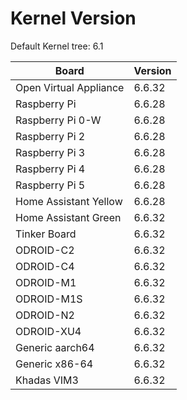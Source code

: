 
# Kernel Version

Default Kernel tree: 6.1

| Board | Version |
|-------|---------|
| Open Virtual Appliance | 6.6.32 |
| Raspberry Pi | 6.6.28 |
| Raspberry Pi 0-W | 6.6.28 |
| Raspberry Pi 2 | 6.6.28 |
| Raspberry Pi 3 | 6.6.28 |
| Raspberry Pi 4 | 6.6.28 |
| Raspberry Pi 5 | 6.6.28 |
| Home Assistant Yellow | 6.6.28 |
| Home Assistant Green | 6.6.32 |
| Tinker Board | 6.6.32 |
| ODROID-C2 | 6.6.32 |
| ODROID-C4 | 6.6.32 |
| ODROID-M1 | 6.6.32 |
| ODROID-M1S | 6.6.32 |
| ODROID-N2 | 6.6.32 |
| ODROID-XU4 | 6.6.32 |
| Generic aarch64 | 6.6.32 |
| Generic x86-64 | 6.6.32 |
| Khadas VIM3 | 6.6.32 |

